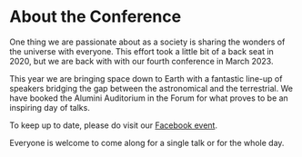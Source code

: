 # About the Conference

One thing we are passionate about as a society is sharing the wonders of the universe with everyone. 
This effort took a little bit of a back seat in 2020, but we are back with with our fourth conference in March 2023.

This year we are bringing space down to Earth with a fantastic line-up of speakers bridging the gap between the astronomical and the terrestrial. We have booked the Alumini Auditorium in the Forum for what proves to be an inspiring day of talks.

To keep up to date, please do visit our [Facebook event](https://www.facebook.com/events/1346979719429250/).

Everyone is welcome to come along for a single talk or for the whole day. 